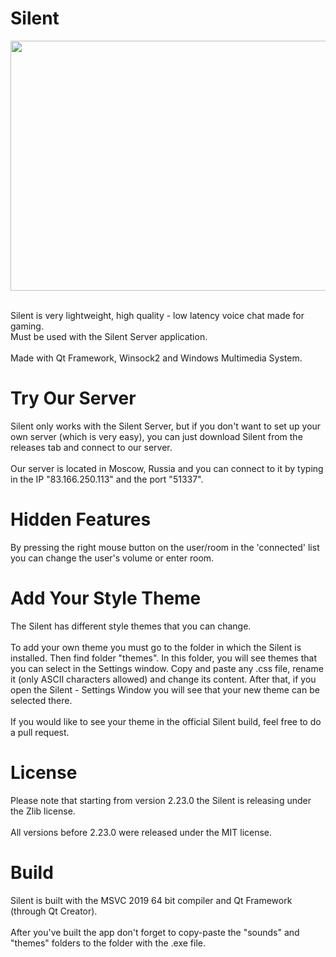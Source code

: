 ﻿# Silent
<p align="center">
  <img width="700" height="400" src="screenshot.png">
</p>
<br>
Silent is very lightweight, high quality - low latency voice chat made for gaming.<br>
Must be used with the Silent Server application. <br>
<br>
Made with Qt Framework, Winsock2 and Windows Multimedia System.

# Try Our Server
Silent only works with the Silent Server, but if you don't want to set up your own server (which is very easy), you can just download Silent from the releases tab and connect to our server.<br>
<br>
Our server is located in Moscow, Russia and you can connect to it by typing in the IP "83.166.250.113" and the port "51337".

# Hidden Features
By pressing the right mouse button on the user/room in the 'connected' list you can change the user's volume or enter room.

# Add Your Style Theme
The Silent has different style themes that you can change.<br>
<br>
To add your own theme you must go to the folder in which the Silent is installed. Then find folder "themes". In this folder, you will see themes that you can select in the Settings window. Copy and paste any .css file, rename it (only ASCII characters allowed) and change its content. After that, if you open the Silent - Settings Window you will see that your new theme can be selected there.<br>
<br>
If you would like to see your theme in the official Silent build, feel free to do a pull request.

# License
Please note that starting from version 2.23.0 the Silent is releasing under the Zlib license.<br>
<br>
All versions before 2.23.0 were released under the MIT license.

# Build
Silent is built with the MSVC 2019 64 bit compiler and Qt Framework (through Qt Creator).<br>
<br>
After you've built the app don't forget to copy-paste the "sounds" and "themes" folders to the folder with the .exe file.
